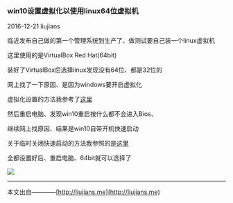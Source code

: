 ### win10设置虚拟化以使用linux64位虚拟机

2016-12-21 liujians

临近发布自己做的第一个管理系统到生产了、做测试要自己装一个linux虚拟机

这里使用的是VirtualBox Red Hat(64bit)

装好了VirtualBox后选择linux发现没有64位、都是32位的

网上找了一下原因、是因为windows要开启虚拟化

虚拟化设置的方法我参考了[这里](http://jingyan.baidu.com/article/8ebacdf0df465b49f65cd5d5.html)

然后重启电脑、发现win10重启按什么都不会进入Bios、

继续网上找原因、结果是win10自带开机快速启动

关于临时关闭快速启动的方法我参照的是[这里](http://www.downxia.com/zixun/351.html)

全都设置好后、重启电脑、64bit就可以选择了

![](http://ogo5zlrgk.bkt.clouddn.com/image/virtual.png)

___
本文出自————[http://liujians.me](http://liujians.me)